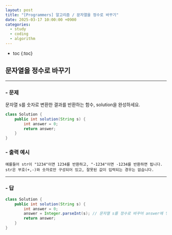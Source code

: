 ```yaml
---
layout: post
title: "[Programmers] 알고리즘 / 문자열을 정수로 바꾸기"
date: 2025-03-17 10:00:00 +0900
categories: 
  - study
  - coding
  - algorithm
---
```


* toc
{:toc}

## 문자열을 정수로 바꾸기

---

### - 문제

문자열 s를 숫자로 변환한 결과를 반환하는 함수, solution을 완성하세요.

```java
class Solution {
    public int solution(String s) {
        int answer = 0;
        return answer;
    }
}
```

### - 출력 예시

```
예를들어 str이 "1234"이면 1234를 반환하고, "-1234"이면 -1234를 반환하면 됩니다.
str은 부호(+,-)와 숫자로만 구성되어 있고, 잘못된 값이 입력되는 경우는 없습니다.
```

<!-- >  -->

---

### - 답

```java
class Solution {
    public int solution(String s) {
        int answer = 0;
        answer = Integer.parseInt(s); // 문자열 s를 정수로 바꾸어 answer에 넣음
        return answer;
    }
}
```

<!--  -->
